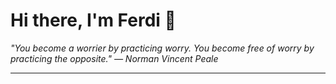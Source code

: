 <h1>Hi there, I'm Ferdi 👋</h1>

<p><em>
  "You become a worrier by practicing worry. You become free of worry by practicing the opposite." — Norman Vincent Peale
</em></p>

---
